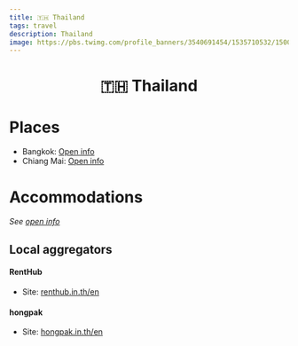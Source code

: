 ```yaml
---
title: 🇹🇭 Thailand
tags: travel
description: Thailand
image: https://pbs.twimg.com/profile_banners/3540691454/1535710532/1500x500
---
```


<h1 style="text-align: center;">🇹🇭 Thailand</h1>

# Places

- Bangkok: [Open info](https://docs.google.com/document/d/1mFneHg0M37SpvWEp1VbLyfWiNRjUOZSO7oORYYDmBdw/edit#heading=h.kgrvlpnutu3j)
- Chiang Mai: [Open info](https://docs.google.com/document/d/1dWZgJsS8uWbTGCrs1-es1toNHq2u2Zim6uQysSB00d8/edit#heading=h.5qm0h1vwjn9e)

# Accommodations

*See [open info](https://docs.google.com/document/d/17dD4YedWuiw-Q7GSv9WCC2rYfsLmLZoqqXzWitLhXlg/edit#heading=h.ygdbv0hsp0tk)*

## Local aggregators

#### RentHub

- Site: [renthub.in.th/en](https://www.renthub.in.th/en)

#### hongpak

- Site: [hongpak.in.th/en](https://www.hongpak.in.th/en)